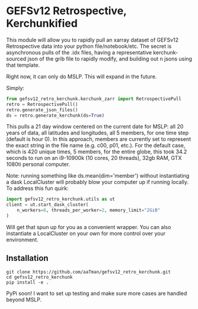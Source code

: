 # GEFSv12 Retrospective, Kerchunkified

This module will allow you to rapidly pull an xarray dataset of GEFSv12 Retrospective data into your python file/notebook/etc. The secret is asynchronous pulls of the .idx files, having a representative kerchunk-sourced json of the grib file to rapidly modify, and building out n jsons using that template.

Right now, it can only do MSLP. This will expand in the future.

Simply:

```python
from gefsv12_retro_kerchunk.kerchunk_zarr import RetrospectivePull
retro = RetrospectivePull()
retro.generate_json_files()
ds = retro.generate_kerchunk(ds=True)
```

This pulls a 21 day window centered on the current date for MSLP: all 20 years of data, all latitudes and longitudes, all 5 members, for one time step (default is hour 0). In this approach, members are currently set to represent the exact string in the file name (e.g. c00, p01, etc.). For the default case, which is 420 unique times, 5 members, for the entire globe, this took 34.2 seconds to run on an i9-10900k (10 cores, 20 threads), 32gb RAM, GTX 1080ti personal computer.

Note: running something like ds.mean(dim='member') without instantiating a dask LocalCluster will probably blow your computer up if running locally. To address this fun quirk:

```python
import gefsv12_retro_kerchunk.utils as ut
client = ut.start_dask_cluster(
    n_workers=8, threads_per_worker=2, memory_limit="2GiB"
)
```

Will get that spun up for you as a convenient wrapper. You can also instantiate a LocalCluster on your own for more control over your environment.

## Installation

```
git clone https://github.com/aaTman/gefsv12_retro_kerchunk.git
cd gefsv12_retro_kerchunk
pip install -e .
```

PyPi soon! I want to set up testing and make sure more cases are handled beyond MSLP.
